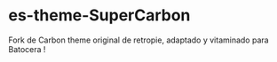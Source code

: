 # es-theme-SuperCarbon
Fork de Carbon theme original de retropie, adaptado y vitaminado para Batocera !
